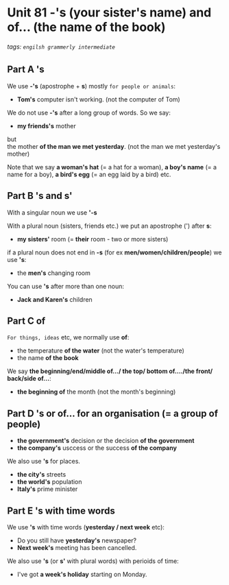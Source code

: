 # Unit 81 -'s (**your sister's** name) and **of**... (the name **of the book**)
###### tags: `engilsh grammerly intermediate`

## Part A 's
We use **-'s** (apostrophe + **s**) mostly `for people or animals`:
- **Tom's** computer isn't working. (not the computer of Tom)

We do not use **-'s** after a long group of words. So we say:
- **my friends's** mother

but  
the mother **of the man we met yesterday**. (not the man we met yesterday's mother)

Note that we say **a woman's hat** (= a hat for a woman), **a boy's name** (= a name for a boy), **a bird's egg** (= an egg laid by a bird) etc.

## Part B 's and s'
With a singular noun we use **'-s**

With a plural noun (sisters, friends etc.) we put an apostrophe (') after **s**:
- **my sisters'** room (= **their** room - two or more sisters)

if a plural noun does not end in **-s** (for ex **men/women/children/people**) we use **'s**:
- the **men's** changing room

You can use **'s** after more than one noun:
- **Jack and Karen's** children

## Part C of
`For things, ideas` etc, we normally use **of**:
- the temperature **of the water** (not the water's temperature)
- the name **of the book**

We say **the beginning/end/middle of.../ the top/ bottom of..../the front/ back/side of...**:
- **the beginning of** the month (not the month's beginning)

## Part D 's or of... for an organisation (= a group of people)
- **the government's** decision or the decision **of the government**
- **the company's** usccess or the success **of the company**

We also use **'s** for places.
- **the city's** streets
- **the world's** population
- **Italy's** prime minister

## Part E 's with time words
We use **'s** with time words (**yesterday / next week** etc):
- Do you still have **yesterday's** newspaper?
- **Next week's** meeting has been cancelled.

We also use **'s** (or **s'** with plural words) with perioids of time:
- I've got **a week's holiday** starting on Monday.
